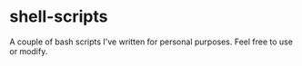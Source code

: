 # shell-scripts
A couple of bash scripts I've written for personal purposes. Feel free to use or modify.
